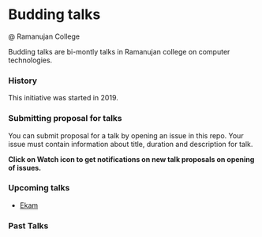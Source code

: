 # Budding talks
@ Ramanujan College

Budding talks are bi-montly talks in Ramanujan college on computer technologies.

### History
This initiative was started in 2019.


### Submitting proposal for talks
You can submit proposal for a talk by opening an issue in this repo. Your issue must contain information about title, duration and description for talk.


**Click on Watch icon to get notifications on new talk proposals on opening of issues.**


### Upcoming talks
* [Ekam](/talk1-[Ekam].md)

### Past Talks
